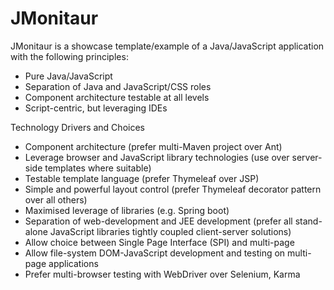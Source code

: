 JMonitaur
================================

JMonitaur is a showcase template/example of a Java/JavaScript application with the following principles:
* Pure Java/JavaScript
* Separation of Java and JavaScript/CSS roles
* Component architecture testable at all levels
* Script-centric, but leveraging IDEs

Technology Drivers and Choices
* Component architecture (prefer multi-Maven project over Ant)
* Leverage browser and JavaScript library technologies (use over server-side templates where suitable)
* Testable template language (prefer Thymeleaf over JSP)
* Simple and powerful layout control (prefer Thymeleaf decorator pattern over all others)
* Maximised leverage of libraries (e.g. Spring boot)
* Separation of web-development and JEE development (prefer all stand-alone JavaScript libraries tightly coupled client-server solutions)
* Allow choice between Single Page Interface (SPI) and multi-page
* Allow file-system DOM-JavaScript development and testing on multi-page applications
* Prefer multi-browser testing with WebDriver over Selenium, Karma
